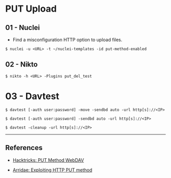 # PUT Upload

## 01 - Nuclei

- Find a misconfiguration HTTP option to upload files.

```
$ nuclei -u <URL> -t ~/nuclei-templates -id put-method-enabled
```

## 02 - Nikto

```
$ nikto -h <URL> -Plugins put_del_test
```

# 03 - Davtest

`$ davtest [-auth user:password] -move -sendbd auto -url http[s]://<IP>`

`$ davtest [-auth user:password] -sendbd auto -url http[s]://<IP>`

`$ davtest -cleanup -url http[s]://<IP>`

---
## References

- [Hacktricks: PUT Method WebDAV](https://book.hacktricks.xyz/network-services-pentesting/pentesting-web/put-method-webdav)

- [Arridae: Exploiting HTTP PUT method](https://www.arridae.com/blogs/HTTP-PUT-method.php)